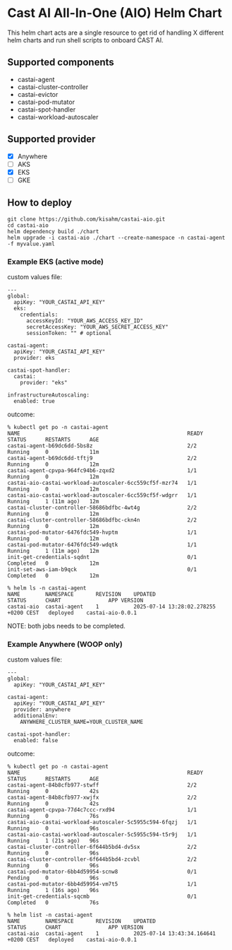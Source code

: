 # Cast AI All-In-One (AIO) Helm Chart
This helm chart acts are a single resource to get rid of handling X different helm charts and run shell scripts to onboard CAST AI. 

## Supported components
* castai-agent
* castai-cluster-controller
* castai-evictor
* castai-pod-mutator
* castai-spot-handler
* castai-workload-autoscaler

## Supported provider
- [x] Anywhere
- [ ] AKS
- [x] EKS
- [ ] GKE

## How to deploy
```
git clone https://github.com/kisahm/castai-aio.git
cd castai-aio
helm dependency build ./chart
helm upgrade -i castai-aio ./chart --create-namespace -n castai-agent -f myvalue.yaml
```

### Example EKS (active mode)
custom values file: 
```
---
global:
  apiKey: "YOUR_CASTAI_API_KEY"
  eks:
    credentials:
      accessKeyId: "YOUR_AWS_ACCESS_KEY_ID"
      secretAccessKey: "YOUR_AWS_SECRET_ACCESS_KEY"
      sessionToken: "" # optional

castai-agent: 
  apiKey: "YOUR_CASTAI_API_KEY"
  provider: eks

castai-spot-handler:
  castai:
    provider: "eks"

infrastructureAutoscaling:
  enabled: true
```

outcome:
```
% kubectl get po -n castai-agent 
NAME                                                     READY   STATUS      RESTARTS      AGE
castai-agent-b69dc6dd-5bs8z                              2/2     Running     0             11m
castai-agent-b69dc6dd-tftj9                              2/2     Running     0             12m
castai-agent-cpvpa-964fc94b6-zqxd2                       1/1     Running     0             12m
castai-aio-castai-workload-autoscaler-6cc559cf5f-mzr74   1/1     Running     0             12m
castai-aio-castai-workload-autoscaler-6cc559cf5f-wdgrr   1/1     Running     1 (11m ago)   12m
castai-cluster-controller-58686bdfbc-4wt4g               2/2     Running     0             12m
castai-cluster-controller-58686bdfbc-ckn4n               2/2     Running     0             12m
castai-pod-mutator-6476fdc549-hvptm                      1/1     Running     0             12m
castai-pod-mutator-6476fdc549-wdqtk                      1/1     Running     1 (11m ago)   12m
init-get-credentials-sqdnt                               0/1     Completed   0             12m
init-set-aws-iam-b9qck                                   0/1     Completed   0             12m

% helm ls -n castai-agent
NAME      	NAMESPACE   	REVISION	UPDATED                              	STATUS  	CHART           	APP VERSION
castai-aio	castai-agent	1       	2025-07-14 13:28:02.278255 +0200 CEST	deployed	castai-aio-0.0.1	           
```
NOTE: both jobs needs to be completed. 

### Example Anywhere (WOOP only)
custom values file: 
```
---
global:
  apiKey: "YOUR_CASTAI_API_KEY"

castai-agent: 
  apiKey: "YOUR_CASTAI_API_KEY"
  provider: anywhere
  additionalEnv:
    ANYWHERE_CLUSTER_NAME=YOUR_CLUSTER_NAME

castai-spot-handler:
  enabled: false
```

outcome:
```
% kubectl get po -n castai-agent
NAME                                                     READY   STATUS      RESTARTS      AGE
castai-agent-84b8cfb977-stwff                            2/2     Running     0             42s
castai-agent-84b8cfb977-xwjfx                            2/2     Running     0             42s
castai-agent-cpvpa-77d4c7ccc-rxd94                       1/1     Running     0             76s
castai-aio-castai-workload-autoscaler-5c5955c594-6fqzj   1/1     Running     0             96s
castai-aio-castai-workload-autoscaler-5c5955c594-t5r9j   1/1     Running     1 (21s ago)   96s
castai-cluster-controller-6f644b5bd4-dv5sx               2/2     Running     0             96s
castai-cluster-controller-6f644b5bd4-zcvbl               2/2     Running     0             96s
castai-pod-mutator-6bb4d59954-scnw8                      0/1     Pending     0             96s
castai-pod-mutator-6bb4d59954-vm7t5                      1/1     Running     1 (16s ago)   96s
init-get-credentials-sqcmb                               0/1     Completed   0             76s

% helm list -n castai-agent
NAME      	NAMESPACE   	REVISION	UPDATED                              	STATUS  	CHART           	APP VERSION
castai-aio	castai-agent	1       	2025-07-14 13:43:34.164641 +0200 CEST	deployed	castai-aio-0.0.1	                      
```